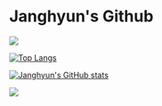 # Janghyun's Github

<img src="https://capsule-render.vercel.app/api?type=waving&color=BDBDC8&height=150&section=header" />

[![Top Langs](https://github-readme-stats.vercel.app/api/top-langs/?username=cho-jang-hyun)](https://github.com/anuraghazra/github-readme-stats)

[![Janghyun's GitHub stats](https://github-readme-stats.vercel.app/api?username=cho-jang-hyun)](https://github.com/anuraghazra/github-readme-stats)


<img src="https://capsule-render.vercel.app/api?type=waving&color=BDBDC8&height=150&section=footer" />
